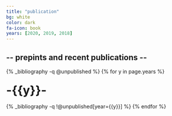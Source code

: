 ```yaml
---
title: "publication"
bg: white
color: dark
fa-icon: book
years: [2020, 2019, 2018]
---
```


<!-- <p>
<a href="http://scholar.google.com/citations?user=SkBxudIAAAAJ&amp;hl=en">
  <i class="ai ai-google-scholar fa-1x"></i>
   Google Scholar
</a>
</p> -->

##  -- prepints and recent publications --
{% _bibliography -q @unpublished %}
{% for y in page.years %}
  <h3 class="year"><font size="+3">-{{y}}-</font></h3>
  {% _bibliography -q !@unpublished[year={{y}}] %}
{% endfor %}
